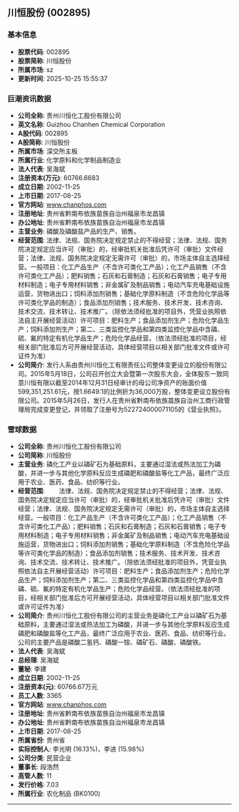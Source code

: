 ## 川恒股份 (002895)

### 基本信息

- **股票代码**: 002895
- **股票简称**: 川恒股份
- **所属市场**: sz
- **更新时间**: 2025-10-25 15:55:37

### 巨潮资讯数据

- **公司全称**: 贵州川恒化工股份有限公司
- **英文名称**: Guizhou Chanhen Chemical Corporation
- **A股代码**: 002895
- **A股简称**: 川恒股份
- **所属市场**: 深交所主板
- **所属行业**: 化学原料和化学制品制造业
- **法人代表**: 吴海斌
- **注册资本(万元)**: 60766.6683
- **成立日期**: 2002-11-25
- **上市日期**: 2017-08-25
- **官方网站**: www.chanphos.com
- **注册地址**: 贵州省黔南布依族苗族自治州福泉市龙昌镇
- **办公地址**: 贵州省黔南布依族苗族自治州福泉市龙昌镇
- **主营业务**: 磷酸及磷酸盐产品的生产、销售。
- **经营范围**: 法律、法规、国务院决定规定禁止的不得经营；法律、法规、国务院决定规定应当许可（审批）的，经审批机关批准后凭许可（审批）文件经营；法律、法规、国务院决定规定无需许可（审批）的，市场主体自主选择经营。一般项目：化工产品生产（不含许可类化工产品）；化工产品销售（不含许可类化工产品）；肥料销售；石灰和石膏制造；石灰和石膏销售；电子专用材料制造；电子专用材料销售；非金属矿及制品销售；电动汽车充电基础设施运营，货物进出口；饲料添加剂销售；基础化学原料制造（不含危险化学品等许可类化学品的制造）；食品添加剂销售；技术服务、技术开发、技术咨询、技术交流、技术转让、技术推广。（除依法须经批准的项目外，凭营业执照依法自主开展经营活动）许可项目：肥料生产；食品添加剂生产；危险化学品生产；饲料添加剂生产；第二、三类监控化学品和第四类监控化学品中含磷、硫、氟的特定有机化学品生产；危险化学品经营。（依法须经批准的项目，经相关部门批准后方可开展经营活动，具体经营项目以相关部门批准文件或许可证件为准）
- **公司简介**: 发行人系由贵州川恒化工有限责任公司整体变更设立的股份有限公司。2015年5月18日，公司召开创立大会暨第一次股东大会，全体股东一致同意川恒有限以截至2014年12月31日经审计的母公司净资产的账面价值599,351,251.61元，按1.6649:1的比例折为36,000万股，整体变更设立股份有限公司。2015年5月26日，发行人在贵州省黔南布依族苗族自治州工商行政管理局完成变更登记，并领取了注册号为522724000071105的《营业执照》。

### 雪球数据

- **公司全称**: 贵州川恒化工股份有限公司
- **公司简称**: 川恒股份
- **主营业务**: 磷化工产业以磷矿石为基础原料，主要通过湿法或热法加工为磷酸，并进一步与其他化学原料反应生成磷肥和磷酸盐等化工产品，最终广泛应用于农业、医药、食品、纺织等行业。
- **经营范围**: 　　法律、法规、国务院决定规定禁止的不得经营；法律、法规、国务院决定规定应当许可（审批）的，经审批机关批准后凭许可（审批）文件经营；法律、法规、国务院决定规定无需许可（审批）的，市场主体自主选择经营。一般项目：化工产品生产（不含许可类化工产品）；化工产品销售（不含许可类化工产品）；肥料销售；石灰和石膏制造；石灰和石膏销售；电子专用材料制造；电子专用材料销售；非金属矿及制品销售；电动汽车充电基础设施运营，货物进出口；饲料添加剂销售；基础化学原料制造（不含危险化学品等许可类化学品的制造）；食品添加剂销售；技术服务、技术开发、技术咨询、技术交流、技术转让、技术推广。（除依法须经批准的项目外，凭营业执照依法自主开展经营活动）许可项目：肥料生产；食品添加剂生产；危险化学品生产；饲料添加剂生产；第二、三类监控化学品和第四类监控化学品中含磷、硫、氟的特定有机化学品生产；危险化学品经营。（依法须经批准的项目，经相关部门批准后方可开展经营活动，具体经营项目以相关部门批准文件或许可证件为准）
- **公司简介**: 贵州川恒化工股份有限公司的主营业务是磷化工产业以磷矿石为基础原料，主要通过湿法或热法加工为磷酸，并进一步与其他化学原料反应生成磷肥和磷酸盐等化工产品，最终广泛应用于农业、医药、食品、纺织等行业。公司的主要产品是磷酸二氢钙、磷酸一铵、磷矿石、磷酸、磷酸铁。
- **法人代表**: 吴海斌
- **总经理**: 吴海斌
- **董秘**: 李建
- **成立日期**: 2002-11-25
- **注册资本(元)**: 60766.67万元
- **员工人数**: 3365
- **官方网站**: www.chanphos.com
- **注册地址**: 贵州省黔南布依族苗族自治州福泉市龙昌镇
- **办公地址**: 贵州省黔南布依族苗族自治州福泉市龙昌镇
- **上市日期**: 2017-08-25
- **所属省份**: 贵州省
- **实际控制人**: 李光明 (16.13%)，李进 (15.98%)
- **公司分类**: 民营企业
- **董事长**: 段浩然
- **高管人数**: 11
- **发行价格**: 7.03
- **所属行业**: 农化制品 (BK0100)

---
